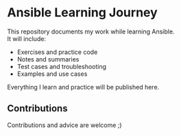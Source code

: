 # Ansible Learning Journey

This repository documents my work while learning Ansible.  
It will include:

- Exercises and practice code
- Notes and summaries
- Test cases and troubleshooting
- Examples and use cases

Everything I learn and practice will be published here.

## Contributions

Contributions and advice are welcome ;)
